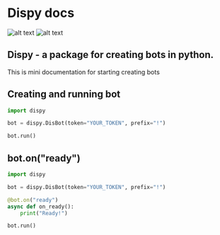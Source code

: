 # Dispy docs
![alt text](https://img.shields.io/badge/version-0.2-informational?style=flat) ![alt text](https://img.shields.io/badge/lang-python-informational)
## Dispy - a package for creating bots in python.
This is mini documentation for starting creating bots

## Creating and running bot
```python
import dispy

bot = dispy.DisBot(token="YOUR_TOKEN", prefix="!")

bot.run()
```

## bot.on("ready")
```python
import dispy

bot = dispy.DisBot(token="YOUR_TOKEN", prefix="!")

@bot.on("ready")
async def on_ready():
    print("Ready!")

bot.run()
```

